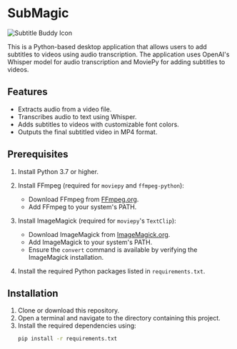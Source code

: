 # SubMagic
![Subtitle Buddy Icon](er.aryan.jpg)

This is a Python-based desktop application that allows users to add subtitles to videos using audio transcription. The application uses OpenAI's Whisper model for audio transcription and MoviePy for adding subtitles to videos.

## Features
- Extracts audio from a video file.
- Transcribes audio to text using Whisper.
- Adds subtitles to videos with customizable font colors.
- Outputs the final subtitled video in MP4 format.

## Prerequisites
1. Install Python 3.7 or higher.
2. Install FFmpeg (required for `moviepy` and `ffmpeg-python`):
   - Download FFmpeg from [FFmpeg.org](https://ffmpeg.org/download.html).
   - Add FFmpeg to your system's PATH.

3. Install ImageMagick (required for `moviepy`'s `TextClip`):
   - Download ImageMagick from [ImageMagick.org](https://imagemagick.org/script/download.php).
   - Add ImageMagick to your system's PATH.
   - Ensure the `convert` command is available by verifying the ImageMagick installation.

4. Install the required Python packages listed in `requirements.txt`.

## Installation
1. Clone or download this repository.
2. Open a terminal and navigate to the directory containing this project.
3. Install the required dependencies using:
   ```bash
   pip install -r requirements.txt
